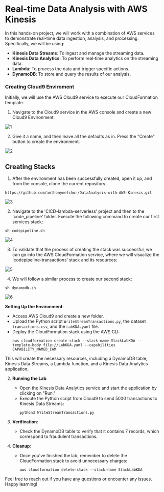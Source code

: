 # Real-time Data Analysis with AWS Kinesis


In this hands-on project, we will work with a combination of AWS services to demonstrate real-time data ingestion, analysis, and processing. Specifically, we will be using:

- **Kinesis Data Streams**: To ingest and manage the streaming data.
- **Kinesis Data Analytics**: To perform real-time analytics on the streaming data.
- **Lambda**: To process the data and trigger specific actions.
- **DynamoDB**: To store and query the results of our analysis.

### Creating Cloud9 Enviroment
Initially, we will use the AWS Cloud9 service to execute our CloudFormation template.

1. Navigate to the Cloud9 service in the AWS console and create a new Cloud9 Environment.

![1](https://github.com/anthonymelchor/CICD-lambda-serverless/assets/48603061/efb98289-6337-4084-b620-b0a87d41674f)

2. Give it a name, and then leave all the defaults as in. Press the "Create" button to create the environment.

![2](https://github.com/anthonymelchor/CICD-lambda-serverless/assets/48603061/68e42bd1-0245-4b81-aa01-80b710b1617c)

## Creating Stacks
1. After the environment has been successfully created, open it up, and from the console, clone the current repository:
```
https://github.com/anthonymelchor/DataAnalysis-with-AWS-Kinesis.git
```
![3](https://github.com/anthonymelchor/CICD-lambda-serverless/assets/48603061/8dca9429-5caa-4ef1-a4f2-6bbd2616c7b0)

2.  Navigate to the 'CICD-lambda-serverless' project and then to the 'code_pipeline' folder. Execute the following command to create our first services stack:
```
sh codepipeline.sh
```
![4](https://github.com/anthonymelchor/CICD-lambda-serverless/assets/48603061/5bd9ef76-2711-4bf2-ad23-604b966fc234)

3. To validate that the process of creating the stack was successful, we can go into the AWS CloudFormation service, where we will visualize the 'codepipeline-transactions' stack and its resources:

![5](https://github.com/anthonymelchor/CICD-lambda-serverless/assets/48603061/8e2f282a-06fe-43c7-bebe-d9efaf21db69)

4. We will follow a similar process to create our second stack:

```
sh dynamodb.sh
```
![6](https://github.com/anthonymelchor/CICD-lambda-serverless/assets/48603061/8a354367-c143-4bb8-a61b-9058c074436a)

**Setting Up the Environment**:
   - Access AWS Cloud9 and create a new folder.
   - Upload the Python script `WriteStreamTransactions.py`, the dataset `transactions.csv`, and the `LabKDA.yaml` file.
   - Deploy the CloudFormation stack using the AWS CLI:
     ```
     aws cloudformation create-stack --stack-name StackLabKDA --template-body file://LabKDA.yaml --capabilities CAPABILITY_NAMED_IAM
     ```
   This will create the necessary resources, including a DynamoDB table, Kinesis Data Streams, a Lambda function, and a Kinesis Data Analytics application.

2. **Running the Lab**:
   - Open the Kinesis Data Analytics service and start the application by clicking on "Run."
   - Execute the Python script from Cloud9 to send 5000 transactions to Kinesis Data Streams:
     ```
     python3 WriteStreamTransactions.py
     ```

3. **Verification**:
   - Check the DynamoDB table to verify that it contains 7 records, which correspond to fraudulent transactions.

4. **Cleanup**:
   - Once you've finished the lab, remember to delete the CloudFormation stack to avoid unnecessary charges:
     ```
     aws cloudformation delete-stack --stack-name StackLabKDA
     ```

Feel free to reach out if you have any questions or encounter any issues. Happy learning!
